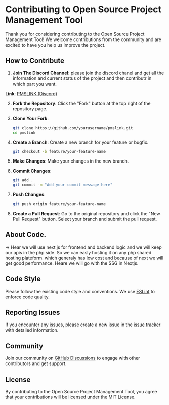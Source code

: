# Contributing to Open Source Project Management Tool

Thank you for considering contributing to the Open Source Project Management Tool! We welcome contributions from the community and are excited to have you help us improve the project.

## How to Contribute

1. **Join The Discord Channel**: please join the discord chanel and get all the information and current status of the project and then contributr in which part you want.

**Link**: [PMSLINK (Discord)](https://discord.gg/v5NmAxG76z) 

2. **Fork the Repository**: Click the "Fork" button at the top right of the repository page.

3. **Clone Your Fork**:
    ```sh
    git clone https://github.com/yourusername/pmslink.git
    cd pmslink
    ```

4. **Create a Branch**: Create a new branch for your feature or bugfix.
    ```sh
    git checkout -b feature/your-feature-name
    ```

5. **Make Changes**: Make your changes in the new branch.

6. **Commit Changes**:
    ```sh
    git add .
    git commit -m "Add your commit message here"
    ```

7. **Push Changes**:
    ```sh
    git push origin feature/your-feature-name
    ```

8. **Create a Pull Request**: Go to the original repository and click the "New Pull Request" button. Select your branch and submit the pull request.

## About Code.
-> Hear we will use next js for frontend and backend logic and we will keep our apis in the php side. So we can easly hosting it on any php shared hosting plateform. which generaly has low cost and because of next we will get good performance. Heare we will go with the SSG in Nextjs.

## Code Style

Please follow the existing code style and conventions. We use [ESLint](https://eslint.org/) to enforce code quality.

## Reporting Issues

If you encounter any issues, please create a new issue in the [issue tracker](https://github.com/Jenilsaija/pmslink/issues) with detailed information.

## Community

Join our community on [GitHub Discussions](https://github.com/Jenilsaija/pmslink/discussions) to engage with other contributors and get support.

## License

By contributing to the Open Source Project Management Tool, you agree that your contributions will be licensed under the MIT License.